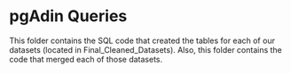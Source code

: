 # pgAdin Queries

This folder contains the SQL code that created the tables for each of our datasets (located in Final_Cleaned_Datasets). Also, this folder contains the code that merged each of those datasets.